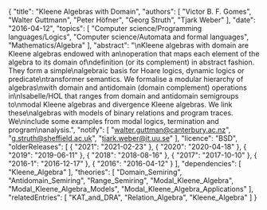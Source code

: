 {
    "title": "Kleene Algebras with Domain",
    "authors": [
        "Victor B. F. Gomes",
        "Walter Guttmann",
        "Peter Höfner",
        "Georg Struth",
        "Tjark Weber"
    ],
    "date": "2016-04-12",
    "topics": [
        "Computer science/Programming languages/Logics",
        "Computer science/Automata and formal languages",
        "Mathematics/Algebra"
    ],
    "abstract": "\nKleene algebras with domain are Kleene algebras endowed with an\noperation that maps each element of the algebra to its domain of\ndefinition (or its complement) in abstract fashion. They form a simple\nalgebraic basis for Hoare logics, dynamic logics or predicate\ntransformer semantics. We formalise a modular hierarchy of algebras\nwith domain and antidomain (domain complement) operations in\nIsabelle/HOL that ranges from domain and antidomain semigroups to\nmodal Kleene algebras and divergence Kleene algebras. We link these\nalgebras with models of binary relations and program traces. We\ninclude some examples from modal logics, termination and program\nanalysis.",
    "notify": [
        "walter.guttman@canterbury.ac.nz",
        "g.struth@sheffield.ac.uk",
        "tjark.weber@it.uu.se"
    ],
    "licence": "BSD",
    "olderReleases": [
        {
            "2021": "2021-02-23"
        },
        {
            "2020": "2020-04-18"
        },
        {
            "2019": "2019-06-11"
        },
        {
            "2018": "2018-08-16"
        },
        {
            "2017": "2017-10-10"
        },
        {
            "2016-1": "2016-12-17"
        },
        {
            "2016": "2016-04-12"
        }
    ],
    "dependencies": [
        "Kleene_Algebra"
    ],
    "theories": [
        "Domain_Semiring",
        "Antidomain_Semiring",
        "Range_Semiring",
        "Modal_Kleene_Algebra",
        "Modal_Kleene_Algebra_Models",
        "Modal_Kleene_Algebra_Applications"
    ],
    "relatedEntries": [
        "KAT_and_DRA",
        "Relation_Algebra",
        "Kleene_Algebra"
    ]
}